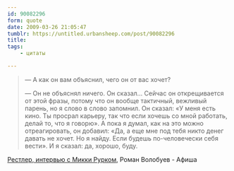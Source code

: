 ```yaml
---
id: 90082296
form: quote
date: 2009-03-26 21:05:47
tumblr: https://untitled.urbansheep.com/post/90082296
title: 
tags:
    - цитаты

---
```


<blockquote>
<p>—&nbsp;А как он вам объяснил, чего он от вас хочет?</p>
<p>—&nbsp;Он не объяснял ничего. Он сказал… Сейчас он открещивается от этой фразы, потому что он вообще тактичный, вежливый парень, но я слово в слово запомнил. Он сказал: «У&nbsp;меня есть кино. Ты просрал карьеру, так что если хочешь со&nbsp;мной работать, делай то, что я говорю». А пока я думал, как&nbsp;на&nbsp;это можно отреагировать, он добавил: «Да, а еще мне под&nbsp;тебя никто денег давать не хочет. Но я найду. Если будешь&nbsp;по-человечески себя вести». И я сказал: да, хорошо, буду.</p>
</blockquote>

<a href="http://www.afisha.ru/article/5060/">Рестлер, интервью с Микки Рурком</a>, Роман Волобуев - Афиша
